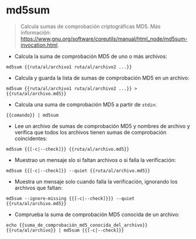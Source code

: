 # md5sum

> Calcula sumas de comprobación criptográficas MD5.
> Más información: <https://www.gnu.org/software/coreutils/manual/html_node/md5sum-invocation.html>.

- Calcula la suma de comprobación MD5 de uno o más archivos:

`md5sum {{ruta/al/archivo1 ruta/al/archivo2 ...}}`

- Calcula y guarda la lista de sumas de comprobación MD5 en un archivo:

`md5sum {{ruta/al/archivo1 ruta/al/archivo2 ...}} > {{ruta/al/archivo.md5}}`

- Calcula una suma de comprobación MD5 a partir de `stdin`:

`{{comando}} | md5sum`

- Lee un archivo de sumas de comprobación MD5 y nombres de archivo y verifica que todos los archivos tienen sumas de comprobación coincidentes:

`md5sum {{[-c|--check]}} {{ruta/al/archivo.md5}}`

- Muestrao un mensaje slo si faltan archivos o si falla la verificación:

`md5sum {{[-c|--check]}} --quiet {{ruta/al/archivo.md5}}`

- Muestra un mensaje solo cuando falla la verificación, ignorando los archivos que faltan:

`md5sum --ignore-missing {{[-c|--check]}}} --quiet {{ruta/al/archivo.md5}}`

- Comprueba la suma de comprobación MD5 conocida de un archivo:

`echo {{suma_de_comprobación_md5_conocida_del_archivo}} {{ruta/al/archivo}} | md5sum {{[-c|--check]}}`
